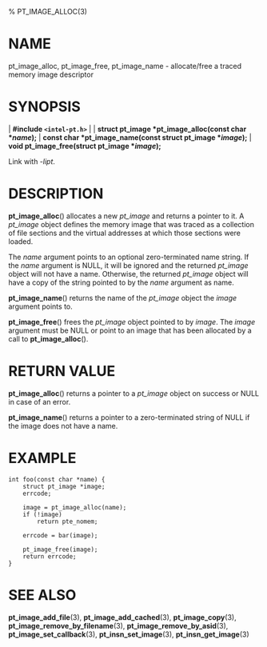 % PT_IMAGE_ALLOC(3)

<!---
 ! Copyright (c) 2015-2017, Intel Corporation
 !
 ! Redistribution and use in source and binary forms, with or without
 ! modification, are permitted provided that the following conditions are met:
 !
 !  * Redistributions of source code must retain the above copyright notice,
 !    this list of conditions and the following disclaimer.
 !  * Redistributions in binary form must reproduce the above copyright notice,
 !    this list of conditions and the following disclaimer in the documentation
 !    and/or other materials provided with the distribution.
 !  * Neither the name of Intel Corporation nor the names of its contributors
 !    may be used to endorse or promote products derived from this software
 !    without specific prior written permission.
 !
 ! THIS SOFTWARE IS PROVIDED BY THE COPYRIGHT HOLDERS AND CONTRIBUTORS "AS IS"
 ! AND ANY EXPRESS OR IMPLIED WARRANTIES, INCLUDING, BUT NOT LIMITED TO, THE
 ! IMPLIED WARRANTIES OF MERCHANTABILITY AND FITNESS FOR A PARTICULAR PURPOSE
 ! ARE DISCLAIMED. IN NO EVENT SHALL THE COPYRIGHT OWNER OR CONTRIBUTORS BE
 ! LIABLE FOR ANY DIRECT, INDIRECT, INCIDENTAL, SPECIAL, EXEMPLARY, OR
 ! CONSEQUENTIAL DAMAGES (INCLUDING, BUT NOT LIMITED TO, PROCUREMENT OF
 ! SUBSTITUTE GOODS OR SERVICES; LOSS OF USE, DATA, OR PROFITS; OR BUSINESS
 ! INTERRUPTION) HOWEVER CAUSED AND ON ANY THEORY OF LIABILITY, WHETHER IN
 ! CONTRACT, STRICT LIABILITY, OR TORT (INCLUDING NEGLIGENCE OR OTHERWISE)
 ! ARISING IN ANY WAY OUT OF THE USE OF THIS SOFTWARE, EVEN IF ADVISED OF THE
 ! POSSIBILITY OF SUCH DAMAGE.
 !-->

# NAME

pt_image_alloc, pt_image_free, pt_image_name - allocate/free a traced memory
image descriptor


# SYNOPSIS

| **\#include `<intel-pt.h>`**
|
| **struct pt_image \*pt_image_alloc(const char \**name*);**
| **const char \*pt_image_name(const struct pt_image \**image*);**
| **void pt_image_free(struct pt_image \**image*);**

Link with *-lipt*.


# DESCRIPTION

**pt_image_alloc**() allocates a new *pt_image* and returns a pointer to it.  A
*pt_image* object defines the memory image that was traced as a collection of
file sections and the virtual addresses at which those sections were loaded.

The *name* argument points to an optional zero-terminated name string.  If the
*name* argument is NULL, it will be ignored and the returned *pt_image* object
will not have a name.  Otherwise, the returned *pt_image* object will have a
copy of the string pointed to by the *name* argument as name.

**pt_image_name**() returns the name of the *pt_image* object the *image*
argument points to.

**pt_image_free**() frees the *pt_image* object pointed to by *image*.  The
*image* argument must be NULL or point to an image that has been allocated by a
call to **pt_image_alloc**().


# RETURN VALUE

**pt_image_alloc**() returns a pointer to a *pt_image* object on success or NULL
in case of an error.

**pt_image_name**() returns a pointer to a zero-terminated string of NULL if the
image does not have a name.


# EXAMPLE

~~~{.c}
int foo(const char *name) {
	struct pt_image *image;
	errcode;

	image = pt_image_alloc(name);
	if (!image)
		return pte_nomem;

	errcode = bar(image);

	pt_image_free(image);
	return errcode;
}
~~~


# SEE ALSO

**pt_image_add_file**(3), **pt_image_add_cached**(3), **pt_image_copy**(3),
**pt_image_remove_by_filename**(3), **pt_image_remove_by_asid**(3),
**pt_image_set_callback**(3), **pt_insn_set_image**(3), **pt_insn_get_image**(3)
